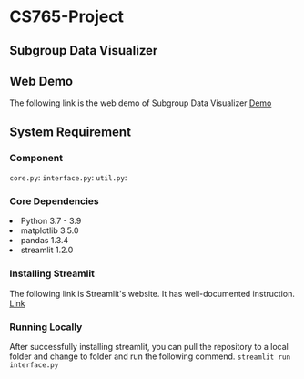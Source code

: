 # CS765-Project
## Subgroup Data Visualizer



## Web Demo
The following link is the web demo of Subgroup Data Visualizer
[Demo](https://hshih25-cs765-final-project-interface-k8n25y.streamlit.app/)

## System Requirement
### Component
`core.py`:
`interface.py`:
`util.py`:

### Core Dependencies

<li>Python 3.7 - 3.9
<li>matplotlib 3.5.0
<li>pandas 1.3.4
<li>streamlit 1.2.0

### Installing Streamlit
The following link is Streamlit's website. It has well-documented instruction.
[Link](https://docs.streamlit.io/library/get-started/installation)


### Running Locally

After successfully installing streamlit, you can pull the repository to a local folder and change to folder and run the following commend.
`streamlit run interface.py`